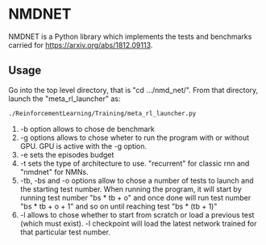 # NMDNET

NMDNET is a Python library which implements the tests and benchmarks carried for https://arxiv.org/abs/1812.09113.

## Usage

Go into the top level directory, that is "cd .../nmd_net/". From that directory, launch the "meta_rl_launcher" as:

```bash
./ReinforcementLearning/Training/meta_rl_launcher.py
```

1. -b option allows to chose de benchmark
2. -g options allows to chose wheter to run the program with or without GPU. GPU is active with the -g option.
3. -e sets the episodes budget
4. -t sets the type of architecture to use. "recurrent" for classic rnn and "nmdnet" for NMNs.
4. -tb, -bs and -o options allow to chose a number of tests to launch and the starting test number. When running the program, it will start by running test number "bs * tb + o" and once done will run test number "bs * tb + o + 1" and so on until reaching test "bs * (tb + 1)"
5. -l allows to chose whether to start from scratch or load a previous test (which must exist). -l checkpoint will load the latest network trained for that particular test number.
